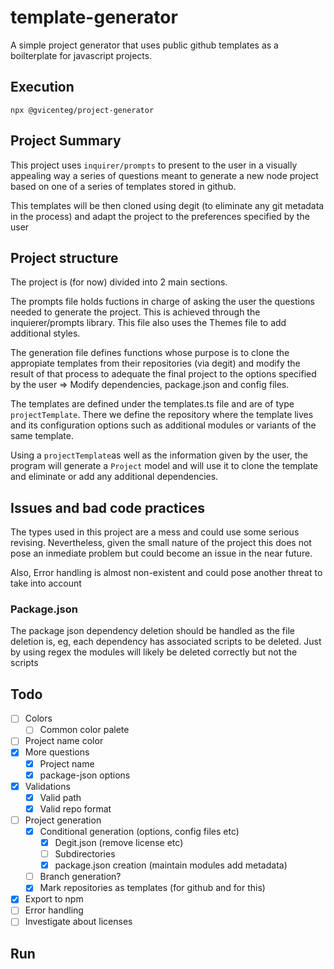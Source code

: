 # template-generator

A simple project generator that uses public github templates as a boilterplate for javascript projects.

## Execution

`npx @gvicenteg/project-generator`

## Project Summary

This project uses `inquirer/prompts` to present to the user in a visually appealing way a series of questions meant to generate a new node project based on one of a series of templates stored in github.

This templates will be then cloned using degit (to eliminate any git metadata in the process) and adapt the project to the preferences specified by the user

## Project structure

The project is (for now) divided into 2 main sections.

The prompts file holds fuctions in charge of asking the user the questions needed to generate the project. This is achieved through the inquierer/prompts library. This file also uses the Themes file to add additional styles.

The generation file defines functions whose purpose is to clone the appropiate templates from their repositories (via degit) and modify the result of that process to adequate the final project to the options specified by the user => Modify dependencies, package.json and config files.

The templates are defined under the templates.ts file and are of type `projectTemplate`. There we define the repository where the template lives and its configuration options such as additional modules or variants of the same template.

Using a `projectTemplate`as well as the information given by the user, the program will generate a `Project` model and will use it to clone the template and eliminate or add any additional dependencies.

## Issues and bad code practices

The types used in this project are a mess and could use some serious revising. Nevertheless, given the small nature of the project this does not pose an inmediate problem but could become an issue in the near future.

Also, Error handling is almost non-existent and could pose another threat to take into account

### Package.json

The package json dependency deletion should be handled as the file deletion is, eg, each dependency has associated scripts to be deleted. Just by using regex the modules will likely be deleted correctly but not the scripts

## Todo

- [ ] Colors
  - [ ] Common color palete
- [ ] Project name color
- [x] More questions
  - [x] Project name
  - [x] package-json options
- [x] Validations
  - [x] Valid path
  - [x] Valid repo format
- [ ] Project generation
  - [x] Conditional generation (options, config files etc)
    - [x] Degit.json (remove license etc)
    - [ ] Subdirectories
    - [x] package.json creation (maintain modules add metadata)
  - [ ] Branch generation?
  - [x] Mark repositories as templates (for github and for this)
- [x] Export to npm
- [ ] Error handling
- [ ] Investigate about licenses

## Run
